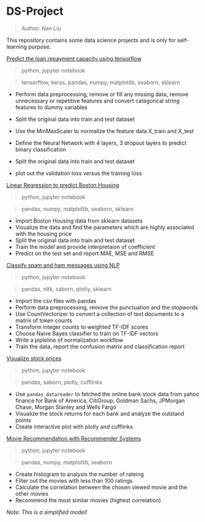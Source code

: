 # DS-Project
> Author: Nan Liu

This repository contains some data science projects and is only for self-learning purpose.

[Predict the loan repayment capacity using tensorflow]()
> python, jupyter notebook

>tensorflow, keras, pandas, numpy, matplotlib, seaborn, sklearn

- Perform data preprocessing, remove or fill any missing data,  remove unnecessary or repetitive features and convert categorical string features to dummy variables

- Split the original data into train and test dataset
- Use the MinMaxScaler to normalize the feature data X_train and X_test
- Define the Neural Network with 4 layers, 3 dropout layers to predict binary classification
- Split the original data into train and test dataset
- plot out the validation loss versus the training loss

[Linear Regression to predict Boston Housing](https://github.com/nan-hub/DS-Project/blob/master/Linear%20Regression%20to%20predict%20Boston%20Housing.ipynb)

> python, jupyter notebook

>pandas, numpy, matplotlib, seaborn, sklearn

- Import Boston Housing data from sklearn datasets
- Visualize the data and find the parameters which are highly associated with the housing price
- Split the original data into train and test dataset
- Train the model and provide interpretaion of coefficient
- Predict on the test set and report MAE, MSE and RMSE

[Classify spam and ham messages using NLP](https://github.com/nan-hub/DS-Project/tree/master/NLP%20classification)
> python, jupyter notebook

> pandas, nltk, saborn, plotly, sklearn

- Import the csv files with pandas
- Perform data preprocessing, remove the punctuation and the stopwords
- Use CountVectorizer to convert a collection of text documents to a matrix of token counts
- Transform integer counts to weighted TF-IDF scores
- Choose Naive Bayes classifier to train on TF-IDF vectors
- Write a pipleline of normalization workflow
- Train the data, report the confusion matrix and classification report

[Visualize stock prices](https://github.com/nan-hub/DS-Project/blob/master/Finance%20Project.ipynb)
> python, jupyter notebook

> pandas, saborn, plotly, cufflinks

- Use `pandas_datareader` to fetched the online bank stock data from yahoo finance for Bank of America, CitiGroup, Goldman Sachs, JPMorgan Chase, Morgan Stanley
and Wells Fargo
- Visualize the stock returns for each bank and analyze the outstand points
- Create interactive plot with plotly and cufflinks

[Movie Recommendation with Recommender Systems](https://github.com/nan-hub/DS-Project/tree/master/Movie%20Recommendation%20with%20Recommender%20Systems)
> python, jupyter notebook

>pandas, numpy, matplotlib, seaborn

- Create histogram to analysis the number of rateing
- Filter out the movies with less than 100 ratings
- Calculate the correlation between the chosen viewed movie and the other movies
- Recommend the most similar movies (highest correlation)

*Note: This is a simplified model!*


